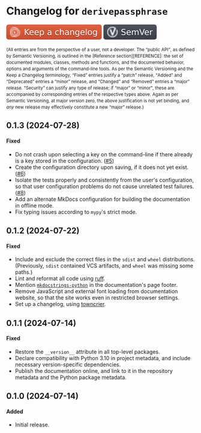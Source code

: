 # Changelog for `derivepassphrase`

[![Keeping a changelog][CHANGELOG_BADGE]][KEEP_A_CHANGELOG]
[![Using Semantic Versioning][SEMVER_BADGE]][SEMANTIC_VERSIONING]

  [CHANGELOG_BADGE]: Keep_a_changelog-E05735.svg
  [SEMVER_BADGE]: SemVer-3F4551.svg
  [KEEP_A_CHANGELOG]: https://keepachangelog.com/en/1.1.0/ 'Keeping a changelog'
  [SEMANTIC_VERSIONING]: https://semver.org/ 'Using Semantic Versioning'

<aside markdown><small>
(All entries are from the perspective of a user, not a developer.
The <q>public API</q>, as defined by Semantic Versioning, is outlined in the
[Reference section][REFERENCE]: the set of documented modules, classes,
methods and functions, and the documented behavior, options and arguments of
the command-line tools.
As per the Semantic Versioning and the Keep a Changelog terminology,
<q>Fixed</q> entries justify a <q>patch</q> release,
<q>Added</q> and <q>Deprecated</q> entries a <q>minor</q> release,
and <q>Changed</q> and <q>Removed</q> entries a <q>major</q> release.
<q>Security</q> can justify any type of release;
if <q>major</q> or <q>minor</q>, these are accompanied by corresponding
entries of the respective types above.
Again as per Semantic Versioning, at major version zero, the above
justification is not yet binding, and <em>any</em> new release may
effectively constitute a new <q>major</q> release.)
</small></aside>

  [REFERENCE]: reference.md

<!-- towncrier release notes start -->

## 0.1.3 (2024-07-28)

#### Fixed

- Do not crash upon selecting a key on the command-line if there already is a
  key stored in the configuration. ([#5])
- Create the configuration directory upon saving, if it does not yet exist.
  ([#6])
- Isolate the tests properly and consistently from the user's configuration, so
  that user configuration problems do not cause unrelated test failures. ([#8])
- Add an alternate MkDocs configuration for building the documentation in
  offline mode.
- Fix typing issues according to `mypy`'s strict mode.

[#5]: https://github.com/the-13th-letter/derivepassphrase/5
[#6]: https://github.com/the-13th-letter/derivepassphrase/6
[#8]: https://github.com/the-13th-letter/derivepassphrase/8


## 0.1.2 (2024-07-22)

#### Fixed

- Include and exclude the correct files in the `sdist` and `wheel`
  distributions.  (Previously, `sdist` contained VCS artifacts, and `wheel` was
  missing some paths.)
- Lint and reformat all code using [ruff](https://astral.sh/ruff/).
- Mention [`mkdocstrings-python`](https://mkdocstrings.github.io/python/) in
  the documentation's page footer.
- Remove JavaScript and external font loading from documentation website, so
  that the site works even in restricted browser settings.
- Set up a changelog, using [towncrier](https://pypi.org/package/towncrier).


## 0.1.1 (2024-07-14)

#### Fixed

- Restore the `__version__` attribute in all top-level packages.
- Declare compatibility with Python 3.10 in project metadata, and include
  necessary version-specific dependencies.
- Publish the documentation online, and link to it in the repository metadata
  and the Python package metadata.


## 0.1.0 (2024-07-14)

#### Added

- Initial release.
